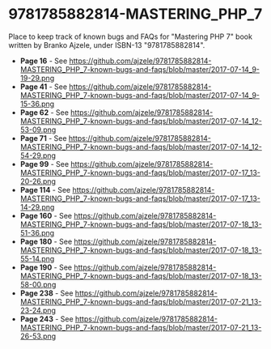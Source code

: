 # 9781785882814-MASTERING_PHP_7
Place to keep track of known bugs and FAQs for "Mastering PHP 7" book written by Branko Ajzele, under ISBN-13 "9781785882814".


* **Page 16** - See https://github.com/ajzele/9781785882814-MASTERING_PHP_7-known-bugs-and-faqs/blob/master/2017-07-14_9-19-29.png
* **Page 41** - See https://github.com/ajzele/9781785882814-MASTERING_PHP_7-known-bugs-and-faqs/blob/master/2017-07-14_9-15-36.png
* **Page 62** - See https://github.com/ajzele/9781785882814-MASTERING_PHP_7-known-bugs-and-faqs/blob/master/2017-07-14_12-53-09.png
* **Page 71** - See https://github.com/ajzele/9781785882814-MASTERING_PHP_7-known-bugs-and-faqs/blob/master/2017-07-14_12-54-29.png
* **Page 99** - See https://github.com/ajzele/9781785882814-MASTERING_PHP_7-known-bugs-and-faqs/blob/master/2017-07-17_13-20-26.png
* **Page 114** - See https://github.com/ajzele/9781785882814-MASTERING_PHP_7-known-bugs-and-faqs/blob/master/2017-07-17_13-14-29.png
* **Page 160** - See https://github.com/ajzele/9781785882814-MASTERING_PHP_7-known-bugs-and-faqs/blob/master/2017-07-18_13-51-36.png
* **Page 180** - See https://github.com/ajzele/9781785882814-MASTERING_PHP_7-known-bugs-and-faqs/blob/master/2017-07-18_13-55-14.png
* **Page 190** - See https://github.com/ajzele/9781785882814-MASTERING_PHP_7-known-bugs-and-faqs/blob/master/2017-07-18_13-58-00.png
* **Page 238** - See https://github.com/ajzele/9781785882814-MASTERING_PHP_7-known-bugs-and-faqs/blob/master/2017-07-21_13-23-24.png
* **Page 243** - See https://github.com/ajzele/9781785882814-MASTERING_PHP_7-known-bugs-and-faqs/blob/master/2017-07-21_13-26-53.png

